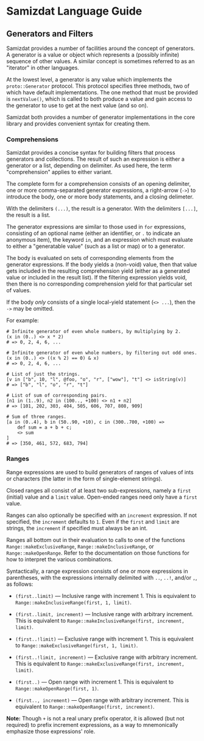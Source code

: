 Samizdat Language Guide
=======================

Generators and Filters
----------------------

Samizdat provides a number of facilities around the concept of generators.
A generator is a value or object which represents a (possibly infinite)
sequence of other values. A similar concept is sometimes referred to as
an "iterator" in other languages.

At the lowest level, a generator is any value which implements the
`proto::Generator` protocol. This protocol specifies three methods, two
of which have default implementations. The one method that must be provided
is `nextValue()`, which is called to both produce a value and gain access
to the generator to use to get at the next value (and so on).

Samizdat both provides a number of generator implementations in the core
library and provides convenient syntax for creating them.

### Comprehensions

Samizdat provides a concise syntax for building filters that process
generators and collections. The result of such an expression is either
a generator or a list, depending on delimiter. As used here,
the term "comprehension" applies to either variant.

The complete form for a comprehension consists of an opening delimiter,
one or more comma-separated generator expressions, a right-arrow (`->`)
to introduce the body, one or more body statements, and a closing delimeter.

With the delimiters `(...)`, the result is a generator. With the delimiters
`[...]`, the result is a list.

The generator expressions are similar to those used in `for` expressions,
consisting of an optional name (either an identifier, or `.` to indicate
an anonymous item), the keyword `in`, and an expression which must
evaluate to either a "generatable value" (such as a list or map) or to
a generator.

The body is evaluated on sets of corresponding elements from the generator
expressions. If the body yields a (non-void) value, then that value gets
included in the resulting comprehension yield (either as a generated value
or included in the result list). If the filtering expression yields void,
then there is no corresponding comprehension yield for that particular set
of values.

If the body *only* consists of a single local-yield statement (`<> ...`),
then the `->` may be omitted.

For example:

```
# Infinite generator of even whole numbers, by multiplying by 2.
(x in (0..) <> x * 2)
# => 0, 2, 4, 6, ...

# Infinite generator of even whole numbers, by filtering out odd ones.
(x in (0..) <> ((x % 2) == 0) & x)
# => 0, 2, 4, 6, ...

# List of just the strings.
[v in ["b", 10, "l", @foo, "o", "r", ["wow"], "t"] <> isString(v)]
# => ["b", "l", "o", "r", "t"]

# List of sum of corresponding pairs.
[n1 in (1..9), n2 in (100.., +100) <> n1 + n2]
# => [101, 202, 303, 404, 505, 606, 707, 808, 909]

# Sum of three ranges.
[a in (0..4), b in (50..90, +10), c in (300..700, +100) =>
    def sum = a + b + c;
    <> sum
]
# => [350, 461, 572, 683, 794]
```

### Ranges

Range expressions are used to build generators of ranges of values
of ints or characters (the latter in the form of single-element strings).

Closed ranges all consist of at least two sub-expressions, namely a `first`
(initial) value and a `limit` value. Open-ended ranges need only have a
`first` value.

Ranges can also optionally be specified with an `increment` expression.
If not specified, the `increment` defaults to `1`. Even if the `first` and
`limit` are strings, the `increment` if specified must always be an int.

Ranges all bottom out in their evaluation to calls to one of the
functions `Range::makeExclusiveRange`, `Range::makeInclusiveRange`,
or `Range::makeOpenRange`. Refer to the documentation on those functions
for how to interpret the various combinations.

Syntactically, a range expression consists of one or more expressions
in parentheses, with the expressions internally delimited with `..`, `..!`,
and/or `,`, as follows:

* `(first..limit)` &mdash; Inclusive range with increment 1. This is
  equivalent to `Range::makeInclusiveRange(first, 1, limit)`.

* `(first..limit, increment)` &mdash; Inclusive range with arbitrary
  increment. This is equivalent to
  `Range::makeInclusiveRange(first, increment, limit)`.

* `(first..!limit)` &mdash; Exclusive range with increment 1. This is
  equivalent to `Range::makeExclusiveRange(first, 1, limit)`.

* `(first..!limit, increment)` &mdash; Exclusive range with arbitrary
  increment. This is equivalent to
  `Range::makeExclusiveRange(first, increment, limit)`.

* `(first..)` &mdash; Open range with increment 1. This is equivalent to
  `Range::makeOpenRange(first, 1)`.

* `(first.., increment)` &mdash; Open range with arbitrary increment. This
  is equivalent to `Range::makeOpenRange(first, increment)`.

**Note:** Though `+` is not a real unary prefix operator, it is allowed
(but not required) to prefix increment expressions, as a way to mnemonically
emphasize those expressions' role.
